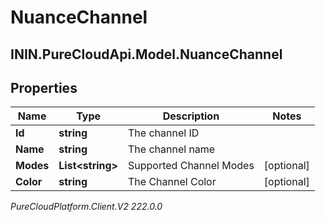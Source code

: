 # NuanceChannel

## ININ.PureCloudApi.Model.NuanceChannel

## Properties

|Name | Type | Description | Notes|
|------------ | ------------- | ------------- | -------------|
| **Id** | **string** | The channel ID | |
| **Name** | **string** | The channel name | |
| **Modes** | **List&lt;string&gt;** | Supported Channel Modes | [optional] |
| **Color** | **string** | The Channel Color | [optional] |



_PureCloudPlatform.Client.V2 222.0.0_
